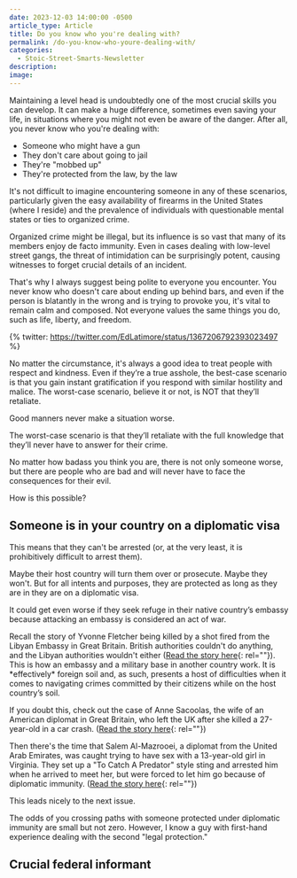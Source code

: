 ```yaml
---
date: 2023-12-03 14:00:00 -0500
article_type: Article
title: Do you know who you're dealing with?
permalink: /do-you-know-who-youre-dealing-with/
categories:
  - Stoic-Street-Smarts-Newsletter
description:
image:
---
```

Maintaining a level head is undoubtedly one of the most crucial skills you can develop. It can make a huge difference, sometimes even saving your life, in situations where you might not even be aware of the danger. After all, you never know who you're dealing with:

* Someone who might have a gun
* They don't care about going to jail
* They're "mobbed up"
* They're protected from the law, by the law

It's not difficult to imagine encountering someone in any of these scenarios, particularly given the easy availability of firearms in the United States (where I reside) and the prevalence of individuals with questionable mental states or ties to organized crime.

Organized crime might be illegal, but its influence is so vast that many of its members enjoy de facto immunity. Even in cases dealing with low-level street gangs, the threat of intimidation can be surprisingly potent, causing witnesses to forget crucial details of an incident.

That's why I always suggest being polite to everyone you encounter. You never know who doesn't care about ending up behind bars, and even if the person is blatantly in the wrong and is trying to provoke you, it's vital to remain calm and composed. Not everyone values the same things you do, such as life, liberty, and freedom.

{% twitter: https://twitter.com/EdLatimore/status/1367206792393023497 %}

No matter the circumstance, it's always a good idea to treat people with respect and kindness. Even if they’re a true asshole, the best-case scenario is that you gain instant gratification if you respond with similar hostility and malice. The worst-case scenario, believe it or not, is NOT that they’ll retaliate.

Good manners never make a situation worse.

The worst-case scenario is that they’ll retaliate with the full knowledge that they’ll never have to answer for their crime.

No matter how badass you think you are, there is not only someone worse, but there are people who are bad and will never have to face the consequences for their evil.

How is this possible?

## **Someone is in your country on a diplomatic visa**

This means that they can't be arrested (or, at the very least, it is prohibitively difficult to arrest them).

Maybe their host country will turn them over or prosecute. Maybe they won't. But for all intents and purposes, they are protected as long as they are in they are on a diplomatic visa.

It could get even worse if they seek refuge in their native country’s embassy because attacking an embassy is considered an act of war.

Recall the story of Yvonne Fletcher being killed by a shot fired from the Libyan Embassy in Great Britain. British authorities couldn't do anything, and the Libyan authorities wouldn't either ([Read the story here](https://en.wikipedia.org/wiki/Murder_of_Yvonne_Fletcher){: rel=""}).​This is how an embassy and a military base in another country work. It is \*effectively\* foreign soil and, as such, presents a host of difficulties when it comes to navigating crimes committed by their citizens while on the host country’s soil.

If you doubt this, check out the case of Anne Sacoolas, the wife of an American diplomat in Great Britain, who left the UK after she killed a 27-year-old in a car crash. ([Read the story here](https://time.com/5696300/diplomatic-immunity-harry-dunn/){: rel=""})

Then there's the time that Salem Al-Mazrooei, a diplomat from the United Arab Emirates, was caught trying to have sex with a 13-year-old girl in Virginia. They set up a "To Catch A Predator" style sting and arrested him when he arrived to meet her, but were forced to let him go because of diplomatic immunity. ([Read the story here](https://www.rd.com/article/diplomatic-immunity-going-too-far/){: rel=""})

This leads nicely to the next issue.

The odds of you crossing paths with someone protected under diplomatic immunity are small but not zero. However, I know a guy with first-hand experience dealing with the second "legal protection."

## **Crucial federal informant**